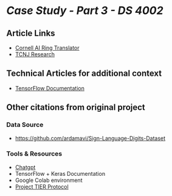 # *Case Study - Part 3 - DS 4002*

## Article Links
- [Cornell AI Ring Translator](https://news.cornell.edu/stories/2025/03/ai-ring-tracks-spelled-words-american-sign-language)
- [TCNJ Research](https://news.tcnj.edu/2023/05/01/computer-science-asl-project/)

## Technical Articles for additional context
- [TensorFlow Documentation](https://www.tensorflow.org/tutorials/images/cnn)

## Other citations from original project
### Data Source  
- https://github.com/ardamavi/Sign-Language-Digits-Dataset

### Tools & Resources  
- [Chatgpt](https://chatgpt.com/share/67fdd7bc-3414-8004-b10d-9ff1e03df96c  )
- TensorFlow + Keras Documentation  
- Google Colab environment  
- [Project TIER Protocol](https://www.projecttier.org/tier-protocol/protocol-4-0)
